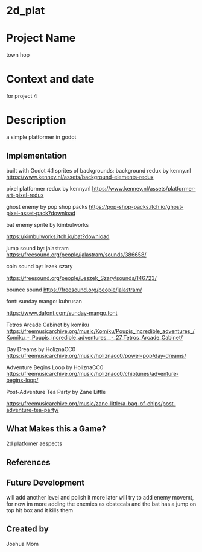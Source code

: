# 2d_plat

# Project Name
town hop
# Context and date
for project 4

# Description

a simple platformer in godot

## Implementation
built with Godot 4.1
sprites of backgrounds:
background redux by kenny.nl
https://www.kenney.nl/assets/background-elements-redux

pixel platformer redux by kenny.nl
https://www.kenney.nl/assets/platformer-art-pixel-redux

ghost enemy by pop shop packs
https://pop-shop-packs.itch.io/ghost-pixel-asset-pack?download

bat enemy sprite by kimbulworks

https://kimbulworks.itch.io/bat?download

jump sound by: jalastram
https://freesound.org/people/jalastram/sounds/386658/

coin sound by: lezek szary

https://freesound.org/people/Leszek_Szary/sounds/146723/

bounce sound
https://freesound.org/people/jalastram/

font: sunday mango: kuhrusan

https://www.dafont.com/sunday-mango.font

Tetros Arcade Cabinet by komiku
https://freemusicarchive.org/music/Komiku/Poupis_incredible_adventures_/Komiku_-_Poupis_incredible_adventures__-_27_Tetros_Arcade_Cabinet/

Day Dreams by HoliznaCC0
https://freemusicarchive.org/music/holiznacc0/power-pop/day-dreams/

Adventure Begins Loop by HoliznaCC0
https://freemusicarchive.org/music/holiznacc0/chiptunes/adventure-begins-loop/

Post-Adventure Tea Party by Zane Little

https://freemusicarchive.org/music/zane-little/a-bag-of-chips/post-adventure-tea-party/


## What Makes this a Game?

2d platfomer aespects

## References

## Future Development


will add another level and polish it more later
will try to add enemy movemt, for now im more adding the enemies as obstecals and the bat has a jump on top hit box and it kills them

## Created by

Joshua Mom
